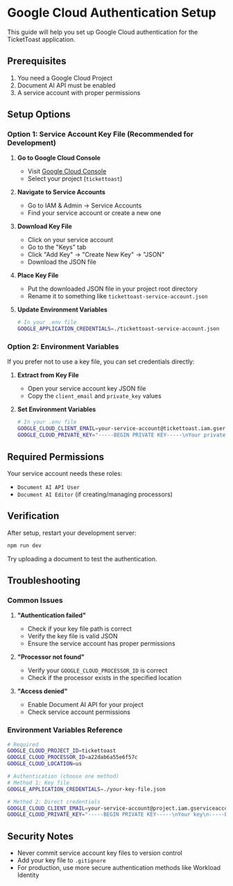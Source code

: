 # Google Cloud Authentication Setup

This guide will help you set up Google Cloud authentication for the TicketToast application.

## Prerequisites

1. You need a Google Cloud Project
2. Document AI API must be enabled
3. A service account with proper permissions

## Setup Options

### Option 1: Service Account Key File (Recommended for Development)

1. **Go to Google Cloud Console**
   - Visit [Google Cloud Console](https://console.cloud.google.com)
   - Select your project (`tickettoast`)

2. **Navigate to Service Accounts**
   - Go to IAM & Admin → Service Accounts
   - Find your service account or create a new one

3. **Download Key File**
   - Click on your service account
   - Go to the "Keys" tab
   - Click "Add Key" → "Create New Key" → "JSON"
   - Download the JSON file

4. **Place Key File**
   - Put the downloaded JSON file in your project root directory
   - Rename it to something like `tickettoast-service-account.json`

5. **Update Environment Variables**
   ```bash
   # In your .env file
   GOOGLE_APPLICATION_CREDENTIALS=./tickettoast-service-account.json
   ```

### Option 2: Environment Variables

If you prefer not to use a key file, you can set credentials directly:

1. **Extract from Key File**
   - Open your service account key JSON file
   - Copy the `client_email` and `private_key` values

2. **Set Environment Variables**
   ```bash
   # In your .env file
   GOOGLE_CLOUD_CLIENT_EMAIL=your-service-account@tickettoast.iam.gserviceaccount.com
   GOOGLE_CLOUD_PRIVATE_KEY="-----BEGIN PRIVATE KEY-----\nYour private key here\n-----END PRIVATE KEY-----\n"
   ```

## Required Permissions

Your service account needs these roles:
- `Document AI API User`
- `Document AI Editor` (if creating/managing processors)

## Verification

After setup, restart your development server:
```bash
npm run dev
```

Try uploading a document to test the authentication.

## Troubleshooting

### Common Issues

1. **"Authentication failed"**
   - Check if your key file path is correct
   - Verify the key file is valid JSON
   - Ensure the service account has proper permissions

2. **"Processor not found"**
   - Verify your `GOOGLE_CLOUD_PROCESSOR_ID` is correct
   - Check if the processor exists in the specified location

3. **"Access denied"**
   - Enable Document AI API for your project
   - Check service account permissions

### Environment Variables Reference

```bash
# Required
GOOGLE_CLOUD_PROJECT_ID=tickettoast
GOOGLE_CLOUD_PROCESSOR_ID=a22dab6a55e6f57c
GOOGLE_CLOUD_LOCATION=us

# Authentication (choose one method)
# Method 1: Key file
GOOGLE_APPLICATION_CREDENTIALS=./your-key-file.json

# Method 2: Direct credentials
GOOGLE_CLOUD_CLIENT_EMAIL=your-service-account@project.iam.gserviceaccount.com
GOOGLE_CLOUD_PRIVATE_KEY="-----BEGIN PRIVATE KEY-----\nYour key\n-----END PRIVATE KEY-----\n"
```

## Security Notes

- Never commit service account key files to version control
- Add your key file to `.gitignore`
- For production, use more secure authentication methods like Workload Identity
